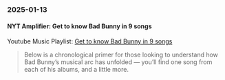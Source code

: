 ### 2025-01-13
#### NYT Amplifier: Get to know Bad Bunny in 9 songs
Youtube Music Playlist: [Get to know Bad Bunny in 9 songs](https://music.youtube.com/playlist?list=PLu_RmAJBNiIL98U6-RMTxJo4sv_VtNSh-&si=NuMCB5OMtZs5EvPI)

> Below is a chronological primer for those looking to understand how Bad Bunny’s musical arc has unfolded — you’ll find one song from each of his albums, and a little more.
